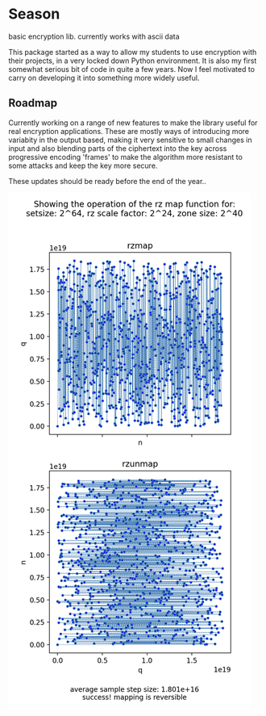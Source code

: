 # Season
basic encryption lib. currently works with ascii data

This package started as a way to allow my students to use encryption with their projects, in a very locked down Python environment. It is also my first somewhat serious bit of code in quite a few years. Now I feel motivated to carry on developing it into something more widely useful.

## Roadmap

Currently working on a range of new features to make the library useful for real encryption applications.
These are mostly ways of introducing more variabity in the output based, making it very sensitive to small changes in input and also blending parts of the ciphertext into the key across progressive encoding 'frames' to make the algorithm more resistant to some attacks and keep the key more secure.

These updates should be ready before the end of the year..

![Plot of rz mapping function, a part of upcoming features to improve quality of encryption](https://github.com/joe312213/Season/blob/main/rz_map_upcoming_feature.png)
